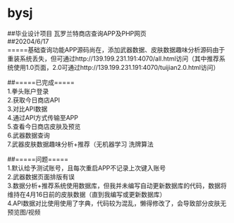 # bysj  
##毕业设计项目 瓦罗兰特商店查询APP及PHP网页  
##20204/6/17  
=====基础查询功能APP源码尚在，添加武器数据、皮肤数据趣味分析源码由于重装系统丢失，但可通过http://139.199.231.191:4070/all.html访问（其中推荐系统使用1.0页面，2.0可通过http://139.199.231.191:4070/tuijian2.0.html访问）  
  
  
##=====已完成=====  
1.拳头账户登录  
2.获取今日商店API  
3.对比API数据  
4.通过API方式传输至APP  
5.查看今日商店皮肤及预览  
6.武器数据查询  
7.武器皮肤数据趣味分析+推荐（无机器学习 洗牌算法  
  
##=====问题=====  
1.默认给予测试账号，且每次重启APP不记录上次键入账号  
2.武器数据页面排版有误  
3.数据分析+推荐系统使用数据库，但我并未编写自动更新数据库的代码，数据将维持在4月16日前的皮肤数据（直到我编写或更新数据库）  
4.API数据对比使用使用了字典，代码较为混乱，懒得修改了，会导致部分皮肤无预览图/视频  
